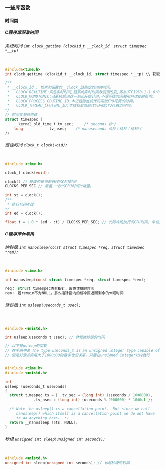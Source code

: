### 一些库函数

#### 时间类

##### C程序库获取时间

###### 系统时间 `int clock_gettime (clockid_t __clock_id, struct timespec *__tp)`

```c

#include<time.h>
int clock_gettime (clockid_t __clock_id, struct timespec *__tp) \\ 获取程序时间

/**
 * __clock_id : 检索和设置的__clock_id指定的时钟时间。
 *   CLOCK_REALTIME:系统实时时间,随系统实时时间改变而改变,即从UTC1970-1-1 0:0:0开始计时,中间时刻如果系统时间被用户改成其他,则对应的时间相应改变。
 *   CLOCK_MONOTONIC:从系统启动这一刻起开始计时,不受系统时间被用户改变的影响。
 *   CLOCK_PROCESS_CPUTIME_ID:本进程到当前代码系统CPU花费的时间。
 *   CLOCK_THREAD_CPUTIME_ID:本线程到当前代码系统CPU花费的时间。 
*/
// 时间变量结构体
struct timespec {
	__kernel_old_time_t	tv_sec;		/* seconds 秒*/
	long			tv_nsec;	/* nanoseconds 纳秒！纳秒！纳秒*/
};

```

###### 进程时间 `clock_t clock(void);` 
```c

#include <time.h>

clock_t clock(void);

clock() // 获取的是当前进程的CPU时间
CLOCKS_PER_SEC // 常量,一秒的CPU时间的常量。

int st = clock();
/**
 * 执行代码片段
*/
int ed = clock();

float t = 1.0 * (ed - st) / CLOCKS_PER_SEC; // 代码片段执行的CPU时间，单位为秒

```

##### C程序库休眠类

###### 纳秒级 `int nanosleep(const struct timespec *req, struct timespec *rem);`

```c

#include <time.h>

int nanosleep(const struct timespec *req, struct timespec *rem);

req： struct timespec类型指针，设置休眠的时间
rem： 若remain不为NULL，那么指针指向的缓冲区返回剩余的休眠时间


```

###### 微秒级 `int usleep(useconds_t usec);`

```c


#include <unistd.h>

int usleep(useconds_t usec); // 休眠微妙级的时间

// 以下是usleep的实现
// 在手册中说 The type useconds_t is an unsigned integer type capable of holding integers in the range [0,1000000]
// 但是好像其实用大于1000000的数字也没关系，只要在unsigned integer以内就行


#include <time.h>
#include <unistd.h>

int
usleep (useconds_t useconds)
{
  struct timespec ts = { .tv_sec = (long int) (useconds / 1000000),
			 .tv_nsec = (long int) (useconds % 1000000) * 1000ul };

  /* Note the usleep() is a cancellation point.  But since we call
     nanosleep() which itself is a cancellation point we do not have
     to do anything here.  */
  return __nanosleep (&ts, NULL);
}

```

###### 秒级 `unsigned int sleep(unsigned int seconds);`

```c

#include <unistd.h>
unsigned int sleep(unsigned int seconds); // 休眠秒级的时间

```